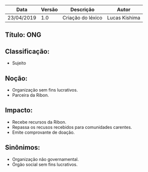 | Data | Versão | Descrição | Autor |
|---|---|---|---|
| 23/04/2019 | 1.0 | Criação do léxico  | Lucas Kishima |

## Título: ONG

## Classificação:

- Sujeito

## Noção:

- Organização sem fins lucrativos.
- Parceira da Ribon.

## Impacto:

- Recebe recursos da Ribon.
- Repassa os recusos recebidos para comunidades carentes.
- Emite comprovante de doação.

## Sinônimos:

- Organização não governamental.
- Órgão social sem fins lucrativos.

